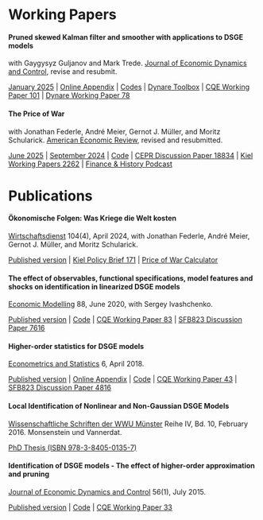 # Working Papers

#### Pruned skewed Kalman filter and smoother with applications to DSGE models
with Gaygysyz Guljanov and Mark Trede. [Journal of Economic Dynamics and Control](), revise and resubmit.

[January 2025](/files/papers/GuljanovMutschlerTrede_PSKF.pdf) |
[Online Appendix](/files/papers/GuljanovMutschlerTrede_PSKF_Online_Appendix.pdf) |
[Codes](https://github.com/wmutschl/pruned-skewed-kalman-paper) |
[Dynare Toolbox](https://git.dynare.org/wmutschl/dynare/-/tree/pskf) |
[CQE Working Paper 101](https://www.wiwi.uni-muenster.de/cqe/sites/cqe/files/CQE_Paper/cqe_wp_101_2022.pdf) |
[Dynare Working Paper 78](https://www.dynare.org/wp-repo/dynarewp078.pdf)

#### The Price of War
with Jonathan Federle, André Meier, Gernot J. Müller, and Moritz Schularick. [American Economic Review](), revised and resubmitted.

[June 2025](/files/papers/Price_of_War_2025.pdf) |
[September 2024](/files/papers/Price_of_War_2024.pdf) |
[Code](https://github.com/wmutschl/price-of-war) |
[CEPR Discussion Paper 18834](/files/papers/Price_of_War_2024_CEPR.pdf) |
[Kiel Working Papers 2262](/files/papers/Price_of_War_2024_Kiel_Working_Paper.pdf) |
[Finance & History Podcast](https://creators.spotify.com/pod/show/carmen-hofmann/episodes/The-Price-of-War-e2ltfdq)

# Publications

#### Ökonomische Folgen: Was Kriege die Welt kosten
[Wirtschaftsdienst](https://doi.org/10.2478/wd-2024-0075) 104(4), April 2024, with Jonathan Federle, André Meier, Gernot J. Müller, and Moritz Schularick.

[Published version](/files/papers/Price_of_War_2024_Wirtschaftsdienst.pdf) | [Kiel Policy Brief 171](/files/papers/Price_of_War_2024_Kiel_Policy_Brief.pdf) | [Price of War Calculator](https://priceofwar.org/)

#### The effect of observables, functional specifications, model features and shocks on identification in linearized DSGE models
[Economic Modelling](https://doi.org/10.1016/j.econmod.2019.09.039) 88, June 2020, with Sergey Ivashchenko.

[Published version](/files/papers/Ivashchenko_Mutschler_2019_EcoMod.pdf) | [Code](https://github.com/wmutschl/ReplicationDSGEHOS) | [CQE Working Paper 83](https://www.wiwi.uni-muenster.de/cqe/sites/cqe/files/CQE_Paper/cqe_wp_83_2019.pdf) | [SFB823 Discussion Paper 7616](http://dx.doi.org/10.17877/DE290R-17433)

#### Higher-order statistics for DSGE models
[Econometrics and Statistics](https://doi.org/10.1016/j.ecosta.2016.10.005) 6, April 2018.

[Published version](/files/papers/Mutschler_2018_EcoSta.pdf) | [Online Appendix](/files/papers/Mutschler_2018_EcoSta_Appendix.pdf) | [Code](https://github.com/wmutschl/ReplicationDSGEHOS) | [CQE Working Paper 43](https://www.wiwi.uni-muenster.de/cqe/sites/cqe/files/CQE_Paper/CQE_WP_43_2015.pdf) | [SFB823 Discussion Paper 4816](http://dx.doi.org/10.17877/DE290R-17259)

#### Local Identification of Nonlinear and Non-Gaussian DSGE Models
[Wissenschaftliche Schriften der WWU Münster](https://nbn-resolving.de/urn:nbn:de:hbz:6-97219489383) Reihe IV, Bd. 10, February 2016. Monsenstein und Vannerdat.

[PhD Thesis (ISBN 978-3-8405-0135-7)](/files/papers/Mutschler2016PhDThesis.pdf)

#### Identification of DSGE models - The effect of higher-order approximation and pruning
[Journal of Economic Dynamics and Control](https://doi.org/10.1016/j.jedc.2015.04.007) 56(1), July 2015.

[Published version](/files/papers/Mutschler_2015_JEDC.pdf) | [Code](https://github.com/wmutschl/ReplicationDSGENonlinearIdentification) | [CQE Working Paper 33](https://www.wiwi.uni-muenster.de/cqe/sites/cqe/files/CQE_Paper/CQE_WP_33_2014.pdf)